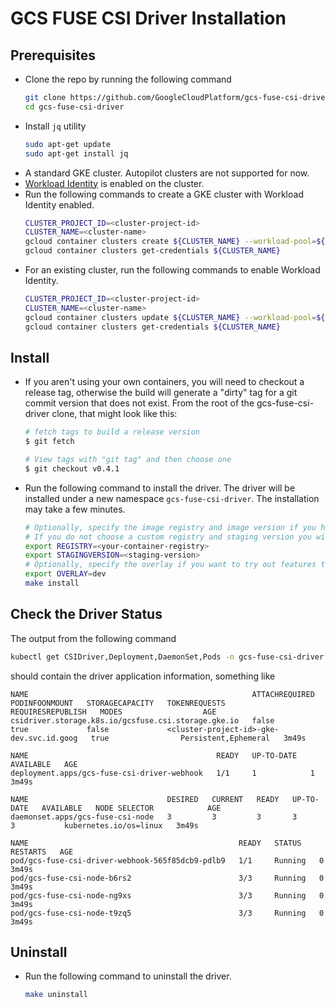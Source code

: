 # GCS FUSE CSI Driver Installation

## Prerequisites
- Clone the repo by running the following command
  ```bash
  git clone https://github.com/GoogleCloudPlatform/gcs-fuse-csi-driver.git
  cd gcs-fuse-csi-driver
  ```
- Install `jq` utility
  ```bash
  sudo apt-get update
  sudo apt-get install jq
  ```
- A standard GKE cluster. Autopilot clusters are not supported for now.
- [Workload Identity](https://cloud.google.com/kubernetes-engine/docs/how-to/workload-identity) is enabled on the cluster.
- Run the following commands to create a GKE cluster with Workload Identity enabled.
  ```bash
  CLUSTER_PROJECT_ID=<cluster-project-id>
  CLUSTER_NAME=<cluster-name>
  gcloud container clusters create ${CLUSTER_NAME} --workload-pool=${CLUSTER_PROJECT_ID}.svc.id.goog
  gcloud container clusters get-credentials ${CLUSTER_NAME}
  ```
- For an existing cluster, run the following commands to enable Workload Identity.
  ```bash
  CLUSTER_PROJECT_ID=<cluster-project-id>
  CLUSTER_NAME=<cluster-name>
  gcloud container clusters update ${CLUSTER_NAME} --workload-pool=${CLUSTER_PROJECT_ID}.svc.id.goog
  gcloud container clusters get-credentials ${CLUSTER_NAME}
  ```

## Install
- If you aren't using your own containers, you will need to checkout a release tag, otherwise the build will generate a "dirty" tag for a git commit version
  that does not exist. From the root of the gcs-fuse-csi-driver clone, that might look like this:
  
  ```bash
  # fetch tags to build a release version
  $ git fetch

  # View tags with "git tag" and then choose one
  $ git checkout v0.4.1
  ```
- Run the following command to install the driver. The driver will be installed under a new namespace `gcs-fuse-csi-driver`. The installation may take a few minutes.
  ```bash
  # Optionally, specify the image registry and image version if you have built the images from source code.
  # If you do not choose a custom registry and staging version you will need to fetch and checkout a tag, shown previously.
  export REGISTRY=<your-container-registry>
  export STAGINGVERSION=<staging-version>
  # Optionally, specify the overlay if you want to try out features that are only available in the dev overlay.
  export OVERLAY=dev  
  make install
  ```

## Check the Driver Status
The output from the following command
```bash
kubectl get CSIDriver,Deployment,DaemonSet,Pods -n gcs-fuse-csi-driver
```
should contain the driver application information, something like
```
NAME                                                  ATTACHREQUIRED   PODINFOONMOUNT   STORAGECAPACITY   TOKENREQUESTS                    REQUIRESREPUBLISH   MODES                  AGE
csidriver.storage.k8s.io/gcsfuse.csi.storage.gke.io   false            true             false             <cluster-project-id>-gke-dev.svc.id.goog   true                Persistent,Ephemeral   3m49s

NAME                                          READY   UP-TO-DATE   AVAILABLE   AGE
deployment.apps/gcs-fuse-csi-driver-webhook   1/1     1            1           3m49s

NAME                               DESIRED   CURRENT   READY   UP-TO-DATE   AVAILABLE   NODE SELECTOR            AGE
daemonset.apps/gcs-fuse-csi-node   3         3         3       3            3           kubernetes.io/os=linux   3m49s

NAME                                               READY   STATUS    RESTARTS   AGE
pod/gcs-fuse-csi-driver-webhook-565f85dcb9-pdlb9   1/1     Running   0          3m49s
pod/gcs-fuse-csi-node-b6rs2                        3/3     Running   0          3m49s
pod/gcs-fuse-csi-node-ng9xs                        3/3     Running   0          3m49s
pod/gcs-fuse-csi-node-t9zq5                        3/3     Running   0          3m49s
```

## Uninstall
- Run the following command to uninstall the driver.
  ```bash
  make uninstall
  ````